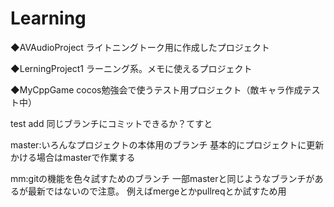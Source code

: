 # Learning
◆AVAudioProject
ライトニングトーク用に作成したプロジェクト

◆LerningProject1
ラーニング系。メモに使えるプロジェクト

◆MyCppGame
cocos勉強会で使うテスト用プロジェクト（敵キャラ作成テスト中）

test add
同じブランチにコミットできるか？てすと

master:いろんなプロジェクトの本体用のブランチ
基本的にプロジェクトに更新かける場合はmasterで作業する

mm:gitの機能を色々試すためのブランチ
一部masterと同じようなブランチがあるが最新ではないので注意。
例えばmergeとかpullreqとか試すため用
